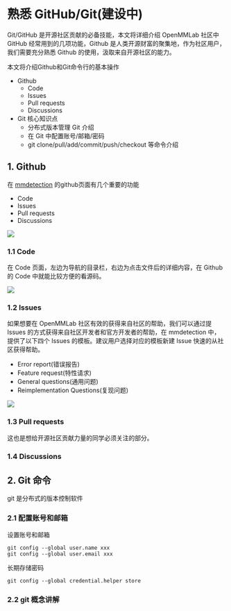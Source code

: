 # 熟悉 GitHub/Git(建设中)

Git/GitHub 是开源社区贡献的必备技能，本文将详细介绍 OpenMMLab 社区中 GitHub 经常用到的几项功能，Github 是人类开源财富的聚集地，作为社区用户，我们需要充分熟悉 Github 的使用，汲取来自开源社区的能力。

本文将介绍Github和Git命令行的基本操作

* Github&#x20;
  * Code
  * Issues
  * Pull requests
  * Discussions
* Git 核心知识点
  * 分布式版本管理 Git 介绍
  * 在 Git 中配置账号/邮箱/密码
  * git clone/pull/add/commit/push/checkout 等命令介绍

## 1. Github

在 [mmdetection](https://github.com/open-mmlab/mmdetection) 的github页面有几个重要的功能

* Code
* Issues
* Pull requests
* Discussions

![](https://cdn.vansin.top/picgo/segment\_anything/20230516102953.png)

### 1.1 Code

在 Code 页面，左边为导航的目录栏，右边为点击文件后的详细内容，在 Github 的 Code 中就能比较方便的看源码。

![](https://cdn.vansin.top/picgo/segment\_anything/20230516105557.png)

### 1.2 Issues

如果想要在 OpenMMLab 社区有效的获得来自社区的帮助，我们可以通过提 Issues 的方式获得来自社区开发者和官方开发者的帮助，在 mmdetection 中，提供了以下四个 Issues 的模板。建议用户选择对应的模板新建 Issue 快速的从社区获得帮助。

* Error report(错误报告)
* Feature request(特性请求)
* General questions(通用问题)
* Reimplementation Questions(复现问题)

![](https://cdn.vansin.top/picgo/segment\_anything/20230516110002.png)

### 1.3 Pull requests

这也是想给开源社区贡献力量的同学必须关注的部分。



### 1.4 Discussions



## 2. Git 命令

git 是分布式的版本控制软件

### 2.1 配置账号和邮箱

设置账号和邮箱

```shell
git config --global user.name xxx
git config --global user.email xxx
```

长期存储密码

```shell
git config --global credential.helper store
```

### 2.2 git 概念讲解





